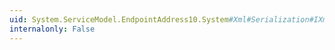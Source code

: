 ```yaml
---
uid: System.ServiceModel.EndpointAddress10.System#Xml#Serialization#IXmlSerializable#GetSchema
internalonly: False
---
```

